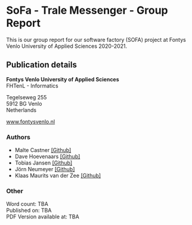 # SoFa - Trale Messenger - Group Report

This is our group report for our software factory (SOFA) project at Fontys Venlo University of Applied Sciences
2020-2021.

## Publication details

**Fontys Venlo University of Applied Sciences**  
FHTenL - Informatics

Tegelseweg 255  
5912 BG Venlo  
Netherlands

www.fontysvenlo.nl

### Authors

* Malte Castner [[Github]](https://github.com/HerrSvenson)
* Dave Hoevenaars [[Github]](https://github.com/DaveHoevenaars)
* Tobias Jansen [[Github]](https://github.com/tobias-jansen-2411)
* Jörn Neumeyer [[Github]](https://github.com/joernneumeyer)
* Klaas Maurits van der Zee [[Github]](https://github.com/MauritsvanderZee)

### Other

Word count: TBA  
Published on: TBA  
PDF Version available at: TBA
